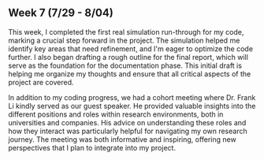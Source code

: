 ## Week 7 (7/29 - 8/04)

This week, I completed the first real simulation run-through for my code, marking a crucial step forward in the project. The simulation helped me identify key areas that need refinement, and I'm eager to optimize the code further. I also began drafting a rough outline for the final report, which will serve as the foundation for the documentation phase. This initial draft is helping me organize my thoughts and ensure that all critical aspects of the project are covered.

In addition to my coding progress, we had a cohort meeting where Dr. Frank Li kindly served as our guest speaker. He provided valuable insights into the different positions and roles within research environments, both in universities and companies. His advice on understanding these roles and how they interact was particularly helpful for navigating my own research journey. The meeting was both informative and inspiring, offering new perspectives that I plan to integrate into my project.
